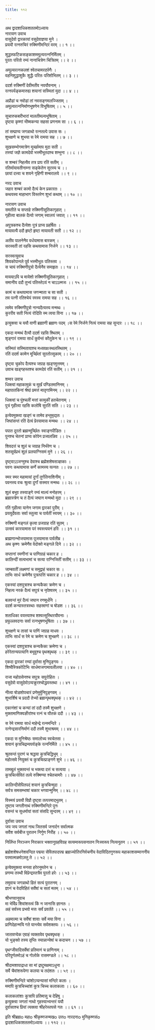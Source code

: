 ```yaml
---
title: ११२

---
```

अथ द्वादशाधिकशततमोऽध्यायः  
नारायण उवाच  
वासुदेवो द्वारकायां वसुदेवाज्ञया मुने ।  
प्रययौ रत्नरुचिरं रुक्मिणीमन्दिरं वरम् ।। १ ।।  
  
शुद्धस्फटिकसङ्काशममूल्यरत्ननिर्मितम् ।  
पुरतः परितो रम्यं नानाचित्रेण चित्रितम् ।। २ ।।  
  
अमूल्यरत्नकलशं श्वेतचामरदर्पणैः ।  
वहनिशुद्धाशुकैः शुद्धैः परितः परिशोभितम् ।। ३ ।।  
  
ददर्श रुक्मिणीं देवीमतीव नवयौवनाम् ।  
रत्नपर्यङ्कमारुह्य शयानां सस्मितां मुदा ।। ४ ।।  
  
अप्रौढां च नवोढां तां नवसङ्गमलज्जिताम् ।  
अमूल्यरत्ननिर्माणभूषणेन विभूषिताम् ।। ५ ।।  
  
सुचारुकबरीभारां मालतीमल्यभूषिताम् ।  
दृष्टवा कृष्णां भीष्मकन्या सहसा प्रणनाम सा ।। ६ ।।  
  
तां सम्प्राप्य जगन्नाथो रत्नतल्पे उवास सः ।  
शुभक्षणे च शुभया स रेमे रामया सह ।। ७ ।।  
  
सुखसम्भोगमात्रेण मूर्च्छामाप मुदा सती ।  
तस्यां जज्ञे कामदेवो भस्मीभूतदश्च शम्भुना ।। ८ ।।  
  
स शम्बरं निहत्यैव तत्र प्राप रतिं सतीम् ।  
रतिर्मायावतीनाम्ना सङ्केतेन सुरस्य च ।।  
छायां दत्त्वा च शयने गृहिणी शम्बरालये ।। ९ ।।  
  
नरद उवाच  
जहार शम्बरं कामो दैत्यं केन प्रकारतः ।  
कथयस्व माहाभाग विस्तरेण शुभां कथाम् ।। १० ।।  
  
नारायण उवाच  
समतीते च सप्ताहे रुक्मिणीसूतिकागृहात् ।  
गृहीत्वा बालकं दैत्यो जगाम् स्वालयं जवात् ।। ११ ।।  
  
अपुत्रकश्च दैत्येशः पुत्रं प्राप्य प्रहर्षितः ।  
मायावत्यै ददौ हृष्टो हृष्टा मायावती सती ।। १२ ।।  
  
अतीव पालनेनैव वर्धयामास बारकम् ।  
सरस्वती तां रहसि कथयामास निर्जने ।। १३ ।।  
  
सरस्वत्युवाच  
शिवकोपानले पूर्व भस्मीभूतः पतिस्तव ।  
स चायं रुक्मिणीपुत्रो दैत्येनैव समाहृतः ।। १४ ।।  
  
माययाऽपि च मायेशो रुक्मिणीसूतिकागृहात् ।  
समानीय ददौ तुभ्यं पतिस्तेऽयं न चाऽऽत्मजः ।। १५ ।।  
  
कामं च कथयामास जगन्माता च सा सती ।  
तव पत्नी रतिश्चेयं रमस्व रामया सह ।। १६ ।।  
  
त्वमेव रुक्मिणीपुत्रो नान्यदैत्यस्य मन्मथः ।  
कुररीव सती नित्यं रोदिति स्म त्वया विना ।। १७ ।।  
  
इत्युक्त्वा च ययौ वाणी ब्रह्माणी ब्रह्मणः पदम् ।स रेमे निर्जने नित्यं रामया सह सुन्दरः ।। १८ ।।  
  
एकदा मन्मथं दैत्यौ ददर्श रहसि श्थितम् ।  
शृङ्गारं रामया सार्धं कुर्वन्तं कौतुकेन च ।। १९ ।।  
  
सस्मितं सस्मितायाश्च मध्यवक्षःस्थलस्थितम् ।  
रतिं ददर्श कामेन मूर्च्छितां सुरतोत्सुकाम् ।। २० ।।  
  
दृष्ट्वा चुकोप दैत्यश्च जग्राह खड्गमुत्तमम् ।  
उवाच खड्गहस्तश्च कामदेवं रतिं सतीम् ।। २१ ।।  
  
शम्वर उवाच  
धिक्त्वां महाकामुकं च मूर्खं पण्डितमानिनम् ।  
महापातकिनां श्रेष्ठं प्रमत्तं मातृगामिनम् ।। २२ ।।  
  
धिक्त्वां च पुंश्चलीं मत्तां कामुकीं हतचेतनाम् ।  
पुत्रं गृहीत्वा रहसि कलोषि सुरतिं सति ।। २३ ।।  
  
इत्येवमुक्त्वा खड्गं च तामेव हन्तुमृद्यतः ।  
जिघांसन्तं रतिं देत्यं प्रेरयामास मन्मथः ।। २४ ।।  
  
पपात दूरतो ब्रह्मन्मूर्च्छितः स्वाङ्गपीडितः ।  
पुनश्च चेतनां प्राप्य कोपेन प्रज्वलन्निव ।। २५ ।।  
  
शिवदत्तं च शूलं च जग्राह निर्भरेण च ।  
शतसूर्यप्रभं शूलं प्रलयाग्निसमं मुने ।। २६ ।।  
  
दृष्ट्वाऽऽजग्मुश्च देवाश्च ब्रह्मेशशेषसञ्ज्ञकाः ।  
पवनः कथयामास कर्णे कामस्य यत्नतः ।। २७ ।।  
  
स्मर स्मर महामायां दुर्गां तुर्गतिनाशिनीम् ।  
पवनस्य वचः श्रुत्वा दुर्गां सस्मार मन्मथः ।। २८ ।।  
  
शूलं बभूव तस्याङ्गे रम्यं माल्यं मनोहरम् ।  
ब्रह्मास्त्रेण च तं दैत्यं जघान मन्मथो मुदा ।। २९ ।।  
  
रतिं गृहीत्वा यानेन जगाम द्वारकां पुरीम् ।  
प्रययुर्देवताः सर्वा स्तुत्वा च पार्वतीं स्वयम् ।। ३० ।।  
  
रुक्मिणी मङ्गलं कृत्वा प्रजग्राह रतिं सुतम् ।  
उत्सवं कारयामास परं स्वस्त्ययनं हरिः ।। ३१ ।।  
  
ब्राह्मणान्भोजयामास पूजयामास पार्वतीम्र ।  
अथ कृष्णः क्रमेणैव वेदोक्ते मङ्गले दिने ।। ३२ ।।  
  
सप्तानां रमणीनां च पाणिग्राहं चकार ह ।  
कालिन्दीं सत्यभामां च सत्या राग्निजितीं सतीम् ।। ३३ ।।  
  
जाम्बवतीं लक्ष्मणां च समुद्वाहं चकार सः ।  
ताभिः सार्ध क्रमेणैव पुत्रत्पत्तिं चकार ह ।। ३४ ।।  
  
एकस्यां दशपुत्राश्च कन्यकैका क्रमेण च ।  
निहत्य नरकं दैत्यं सपुत्रं च नृपेश्वरम् ।। ३५ ।।  
  
बलवन्तं मुरं दैत्यं जघान रणमूर्धनि ।  
ददर्श कन्यास्तत्रस्थाः सहस्राणां च षोडश ।। ३६ ।।  
  
शताधिका वयस्याश्च शश्वत्सुस्थिरयौवनाः ।  
प्रफुल्लवदनाः सर्वा रत्नभूषणभूषिताः ।। ३७ ।।  
  
शुभक्षणे च तासां च पाणिं जग्राह माधवः ।  
ताभिः सार्धं स रेमे च क्रमेण च शुभक्षणे ।। ३८ ।।  
  
एकस्यां दशपुत्राश्च कन्यकैका क्रमेणा च ।  
हरेरेतान्यपत्यानि बभूवुश्च पृथक्पृथक् ।। ३९ ।।  
  
एकदा द्वारकां रम्यां दुर्वासा मुनिपुङ्गवः ।  
शिष्यैस्त्रिकोटिभिः सार्धमाजगामावलीलया ।। ४० ।।  
  
राजा महोग्रसेनश्च सपुत्रः सपुरोहितः ।  
वसुदेवो वासुदेवोऽप्यक्रूरश्चोद्धवस्तथा ।। ४१ ।।  
  
नीत्वा षोडशोपचारं प्रणेमुर्मुनिपुङ्गवम् ।  
शुभार्शिषं च प्रददौ तेभ्यो ब्रह्मन्पृथक्पृथक् ।। ४२ ।।  
  
एकानंशां च कन्यां तां ददौ तस्मै शुभक्षणे ।  
मुक्तामाणिक्यङीरांश्च रत्नं च यौतकं ददौ ।। ४३ ।।  
  
स रेमे रामया सार्ध माहेन्द्रे रत्नमन्दिरे ।  
रत्नेन्द्रसारनिर्माणं ददौ तस्मै शुभाश्रमम् ।। ४४ ।।  
  
एकदा स मुनिश्रेष्ठः समालोच्य स्वचेतसा ।  
शयानं कृत्रचिद्रम्यपर्यङ्के रत्ननिर्मिते ।। ४५ ।।  
  
श्रुतवन्तं पुराणं च श्रद्धया कुत्रचिद्धिभुम् ।  
महोत्सवे नियुक्तं च कुत्रचित्प्राङ्गणे शुभे ।। ४६ ।।  
  
तामबूलं भुक्तवन्तं च भक्त्या दत्तं च सत्यया ।  
कुत्रचित्सेवितं तल्पे रुक्मिण्या श्चेतचामरैः ।। ४७ ।।  
  
कालिन्दीसेपितपदं शयानं कुत्रचिन्मुदा ।  
सर्वत्र समसम्भाषां चकार भगवान्मुनिम् ।। ४८ ।।  
  
विस्मयं प्रययौ विप्रौ दृष्ट्वा तत्परमाद्भुतम् ।  
तुष्टाव जगतीनाथं रुक्मिणीमन्दिरे पुनः  
वसन्तं च सुधर्मायां सतां संसदि सुन्दरम् ।। ४९ ।।  
  
दुर्वासा उवाच  
जय जय जगतां नाथ जितसर्व जनार्दन सर्वात्मक  
सर्वेश सर्वबीज पुरातन निर्गुण निरीह ।। ५० ।।  
  
निर्लिप्त निरञ्जन निराकार भक्तानुग्रहविग्रह सत्यम्वरूपसनातन निःस्वरूप नित्यनूतन ।। ५१ ।।  
  
ब्रह्मेशशेषधनेशवन्दित पद्मया सेवितपादपद्म ब्रह्मज्योतिरनिर्वचनीय वेदाविदितगुणरूप महाकाशसम्माननीय परमात्मन्नमोऽस्तु ते ।। ५२ ।।  
  
इत्येवमुक्त्वा मनसा हरेरनुमतेन च ।  
प्रणम्य तस्थौ विप्रेन्द्रस्तत्रैव पुरतो हरेः ।। ५३ ।।  
  
तमुवाच जगन्नाथो हितं सत्यं पुरातनम् ।  
ज्ञानं च वेदविहितं सर्वेषां च सतां मतम् ।। ५४ ।।  
  
श्रीभगवानुवाच  
मा भेर्विप्र शिवांशस्त्वं किं न जानासि ज्ञानतः ।  
अहं सर्वस्य प्रभवो मत्तः सर्वं प्रवर्तते ।। ५५ ।।  
  
अहमात्मा च सर्वेषां शावाः सर्वे मया विना ।  
प्राणिदेहान्मयि गते यान्त्येव सर्वशक्तयः ।। ५६ ।।  
  
जातावप्येक एवाहं व्यक्तावेव पृथक्पृथक् ।  
यो भुङ्क्ते तस्य तृप्तिः स्यान्नान्येषां च कदाचन ।। ५७ ।।  
  
पृथग्जीवादिसर्वेषां प्रतिमानं च प्राणिनाम् ।  
परिपूर्णतमोऽहं च गोलोके रासमण्डले ।। ५८ ।।  
  
श्रीदामशापाद्राधा सा मां द्रष्टुमक्षमाऽधुना ।  
सर्वे चैवांशरूपेणा कलया च तदंशतः ।। ५९ ।।  
  
रुक्मिणीमन्दिरे चांशोऽप्यन्यासां मन्दिरे कलाः ।  
ममापि कुत्रचिच्चांशं कुत्र चिच्च कलाकलाः ।। ६० ।।  
  
कलाकलांशाः कुत्रापि प्रतिमासु च देहिषु ।  
इत्युक्त्वा जगतां नाथो गृहस्याभ्यन्तरं ययौ  
दुर्वासाश्च प्रियां त्यक्त्वा श्रीहरेस्तपसे गतः ।। ६१ ।।  
  
इति श्रीब्रह्मo महाo श्रीकृष्णजन्मखo उत्तo नारदनाo मुनिकृष्णसंo  
द्वादशाधिकाशततमोऽध्यायः ।। ११२ ।।